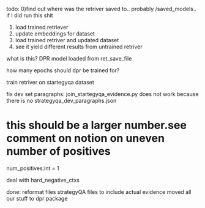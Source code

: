 todo:
0)find out where was the retriver saved to.. probably /saved_models.. if I did run this shit

1) load trained retriever
3) update embeddings for dataset
4) load trained retriver and updated dataset
5) see it yield different results from untrained retriver

what is this? DPR model loaded from ret_save_file

how many epochs should dpr be trained for?

train retriver on startegyqa dataset

fix dev set paragraphs:
join_startegyqa_evidence.py does not work because there is no strategyqa_dev_paragraphs.json

# this should be a larger number.see comment on notion on uneven number of positives
num_positives:int = 1

deal with hard_negative_ctxs

done:
reformat files strategyQA files to include actual evidence moved all our stuff to dpr package

